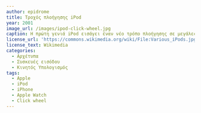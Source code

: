 ```yaml
---
author: epidrome
title: Τροχός πλοήγησης iPod 
year: 2001
image_url: /images/ipod-click-wheel.jpg
caption: Η πρώτη γενιά iPod εισάγει έναν νέο τρόπο πλοήγησης σε μεγάλες λίστες (μενού) αρχείων μουσικής, τον περιστρεφόμενο τροχό. Ταυτόχρονα, λειτούργησε ως δούρειος ίππος για τη σταδιακή εισαγωγή και την εξοικείωση των χρηστών με κινητές συσκευές διάδρασης, οι οποίες συνδέονται με τον προσωπικό υπολογιστή. Στις επόμενες γενιές iPod οι σχεδιαστές κρατήσαν τον τρόχο και τον βελτίωσαν μεταφέροντας πάνω του τα προηγουμένως διακριτά κουμπιά μενού, παύσης, και επόμενο/προηγούμενο. Επίσης, τόσο το τροχός όσο και τα κουμπιά δουλεύουν πλέον με αισθητήρα αφής, με το συνολικό αποτέλεσμα να είναι οπτικά πιο απλό για τον χρήστη, αλλά και να απαιτεί λιγότερες κινήσεις μεγαλύτερης ακρίβειας από τα δάκτυλα του.
license_url: 'https://commons.wikimedia.org/wiki/File:Various_iPods.jpg'
license_text: Wikimedia 
categories:
  - Αρχέτυπα 
  - Συσκευές εισόδου
  - Κινητός Υπολογισμός
tags:
  - Apple
  - iPod
  - iPhone
  - Apple Watch
  - Click wheel
---
```

